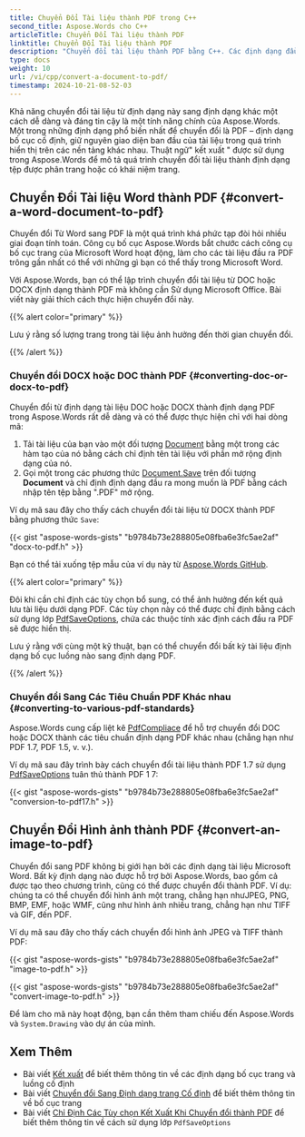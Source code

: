 ```yaml
---
title: Chuyển Đổi Tài liệu thành PDF trong C++
second_title: Aspose.Words cho C++
articleTitle: Chuyển Đổi Tài liệu thành PDF
linktitle: Chuyển Đổi Tài liệu thành PDF
description: "Chuyển đổi tài liệu thành PDF bằng C++. Các định dạng đầu vào khác nhau được hỗ trợ, bao gồm Các Định dạng Word, OpenOffice, Image và eBook."
type: docs
weight: 10
url: /vi/cpp/convert-a-document-to-pdf/
timestamp: 2024-10-21-08-52-03
---
```


Khả năng chuyển đổi tài liệu từ định dạng này sang định dạng khác một cách dễ dàng và đáng tin cậy là một tính năng chính của Aspose.Words. Một trong những định dạng phổ biến nhất để chuyển đổi là PDF – định dạng bố cục cố định, giữ nguyên giao diện ban đầu của tài liệu trong quá trình hiển thị trên các nền tảng khác nhau. Thuật ngữ" kết xuất " được sử dụng trong Aspose.Words để mô tả quá trình chuyển đổi tài liệu thành định dạng tệp được phân trang hoặc có khái niệm trang.

## Chuyển Đổi Tài liệu Word thành PDF {#convert-a-word-document-to-pdf}

Chuyển đổi Từ Word sang PDF là một quá trình khá phức tạp đòi hỏi nhiều giai đoạn tính toán. Công cụ bố cục Aspose.Words bắt chước cách công cụ bố cục trang của Microsoft Word hoạt động, làm cho các tài liệu đầu ra PDF trông gần nhất có thể với những gì bạn có thể thấy trong Microsoft Word.

Với Aspose.Words, bạn có thể lập trình chuyển đổi tài liệu từ DOC hoặc DOCX định dạng thành PDF mà không cần Sử dụng Microsoft Office. Bài viết này giải thích cách thực hiện chuyển đổi này.

{{% alert color="primary" %}}

Lưu ý rằng số lượng trang trong tài liệu ảnh hưởng đến thời gian chuyển đổi.

{{% /alert %}}

### Chuyển đổi DOCX hoặc DOC thành PDF {#converting-doc-or-docx-to-pdf}

Chuyển đổi từ định dạng tài liệu DOC hoặc DOCX thành định dạng PDF trong Aspose.Words rất dễ dàng và có thể được thực hiện chỉ với hai dòng mã:

1. Tải tài liệu của bạn vào một đối tượng [Document](https://reference.aspose.com/words/cpp/aspose.words/document/) bằng một trong các hàm tạo của nó bằng cách chỉ định tên tài liệu với phần mở rộng định dạng của nó.
1. Gọi một trong các phương thức [Document.Save](https://reference.aspose.com/words/cpp/aspose.words/document/save/) trên đối tượng **Document** và chỉ định định dạng đầu ra mong muốn là PDF bằng cách nhập tên tệp bằng ".PDF" mở rộng.

Ví dụ mã sau đây cho thấy cách chuyển đổi tài liệu từ DOCX thành PDF bằng phương thức `Save`:

{{< gist "aspose-words-gists" "b9784b73e288805e08fba6e3fc5ae2af" "docx-to-pdf.h" >}}

Bạn có thể tải xuống tệp mẫu của ví dụ này từ [Aspose.Words GitHub](https://github.com/aspose-words/Aspose.Words-for-C/tree/master/Examples).

{{% alert color="primary" %}}

Đôi khi cần chỉ định các tùy chọn bổ sung, có thể ảnh hưởng đến kết quả lưu tài liệu dưới dạng PDF. Các tùy chọn này có thể được chỉ định bằng cách sử dụng lớp [PdfSaveOptions](https://reference.aspose.com/words/cpp/aspose.words.saving/pdfsaveoptions/), chứa các thuộc tính xác định cách đầu ra PDF sẽ được hiển thị.

Lưu ý rằng với cùng một kỹ thuật, bạn có thể chuyển đổi bất kỳ tài liệu định dạng bố cục luồng nào sang định dạng PDF.

{{% /alert %}}

### Chuyển đổi Sang Các Tiêu Chuẩn PDF Khác nhau {#converting-to-various-pdf-standards}

Aspose.Words cung cấp liệt kê [PdfCompliace](https://reference.aspose.com/words/cpp/aspose.words.saving/pdfsaveoptions/get_compliance/) để hỗ trợ chuyển đổi DOC hoặc DOCX thành các tiêu chuẩn định dạng PDF khác nhau (chẳng hạn như PDF 1.7, PDF 1.5, v. v.).

Ví dụ mã sau đây trình bày cách chuyển đổi tài liệu thành PDF 1.7 sử dụng [PdfSaveOptions](https://reference.aspose.com/words/cpp/aspose.words.saving/pdfsaveoptions/) tuân thủ thành PDF 1 7:

{{< gist "aspose-words-gists" "b9784b73e288805e08fba6e3fc5ae2af" "conversion-to-pdf17.h" >}}

## Chuyển Đổi Hình ảnh thành PDF {#convert-an-image-to-pdf}

Chuyển đổi sang PDF không bị giới hạn bởi các định dạng tài liệu Microsoft Word. Bất kỳ định dạng nào được hỗ trợ bởi Aspose.Words, bao gồm cả được tạo theo chương trình, cũng có thể được chuyển đổi thành PDF. Ví dụ: chúng ta có thể chuyển đổi hình ảnh một trang, chẳng hạn nhưJPEG, PNG, BMP, EMF, hoặc WMF, cũng như hình ảnh nhiều trang, chẳng hạn như TIFF và GIF, đến PDF.

Ví dụ mã sau đây cho thấy cách chuyển đổi hình ảnh JPEG và TIFF thành PDF:

{{< gist "aspose-words-gists" "b9784b73e288805e08fba6e3fc5ae2af" "image-to-pdf.h" >}}

{{< gist "aspose-words-gists" "b9784b73e288805e08fba6e3fc5ae2af" "convert-image-to-pdf.h" >}}

Để làm cho mã này hoạt động, bạn cần thêm tham chiếu đến Aspose.Words và `System.Drawing` vào dự án của mình.

## Xem Thêm

- Bài viết [Kết xuất](/words/cpp/rendering/) để biết thêm thông tin về các định dạng bố cục trang và luồng cố định
- Bài viết [Chuyển đổi Sang Định dạng trang Cố định](/words/cpp/converting-to-fixed-page-format/#convertingtofixed-pageformat-whatisapagelayout) để biết thêm thông tin về bố cục trang
- Bài viết [Chỉ Định Các Tùy chọn Kết Xuất Khi Chuyển đổi thành PDF](/words/cpp/specify-rendering-options-when-converting-to-pdf/) để biết thêm thông tin về cách sử dụng lớp `PdfSaveOptions`
